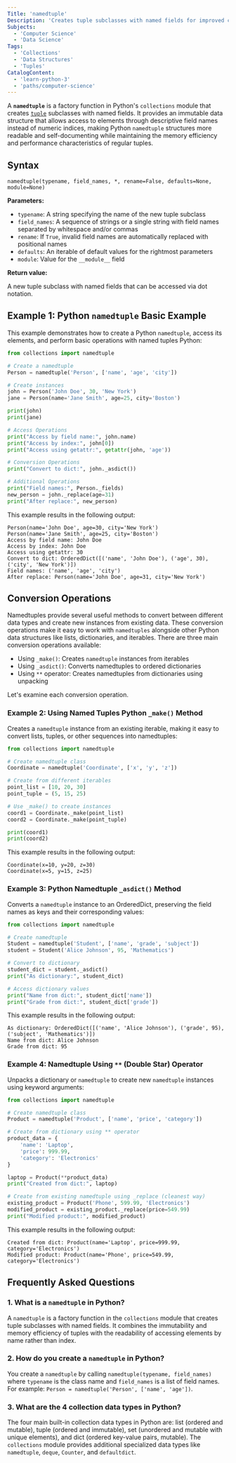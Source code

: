 ```yaml
---
Title: 'namedtuple'
Description: 'Creates tuple subclasses with named fields for improved code readability in Python namedtuple structures.'
Subjects:
  - 'Computer Science'
  - 'Data Science'
Tags:
  - 'Collections'
  - 'Data Structures'
  - 'Tuples'
CatalogContent:
  - 'learn-python-3'
  - 'paths/computer-science'
---
```


A **`namedtuple`** is a factory function in Python's `collections` module that creates [`tuple`](https://www.codecademy.com/resources/docs/python/tuples) subclasses with named fields. It provides an immutable data structure that allows access to elements through descriptive field names instead of numeric indices, making Python `namedtuple` structures more readable and self-documenting while maintaining the memory efficiency and performance characteristics of regular tuples.

## Syntax

```pseudo
namedtuple(typename, field_names, *, rename=False, defaults=None, module=None)
```

**Parameters:**

- `typename`: A string specifying the name of the new tuple subclass
- `field_names`: A sequence of strings or a single string with field names separated by whitespace and/or commas
- `rename`: If `True`, invalid field names are automatically replaced with positional names
- `defaults`: An iterable of default values for the rightmost parameters
- `module`: Value for the `__module__` field

**Return value:**

A new tuple subclass with named fields that can be accessed via dot notation.

## Example 1: Python `namedtuple` Basic Example

This example demonstrates how to create a Python `namedtuple`, access its elements, and perform basic operations with named tuples Python:

```py
from collections import namedtuple

# Create a namedtuple
Person = namedtuple('Person', ['name', 'age', 'city'])

# Create instances
john = Person('John Doe', 30, 'New York')
jane = Person(name='Jane Smith', age=25, city='Boston')

print(john)
print(jane)

# Access Operations
print("Access by field name:", john.name)
print("Access by index:", john[0])
print("Access using getattr:", getattr(john, 'age'))

# Conversion Operations
print("Convert to dict:", john._asdict())

# Additional Operations
print("Field names:", Person._fields)
new_person = john._replace(age=31)
print("After replace:", new_person)
```

This example results in the following output:

```shell
Person(name='John Doe', age=30, city='New York')
Person(name='Jane Smith', age=25, city='Boston')
Access by field name: John Doe
Access by index: John Doe
Access using getattr: 30
Convert to dict: OrderedDict([('name', 'John Doe'), ('age', 30), ('city', 'New York')])
Field names: ('name', 'age', 'city')
After replace: Person(name='John Doe', age=31, city='New York')
```

## Conversion Operations

Namedtuples provide several useful methods to convert between different data types and create new instances from existing data. These conversion operations make it easy to work with `namedtuples` alongside other Python data structures like lists, dictionaries, and iterables. There are three main conversion operations available:

- Using `_make()`: Creates `namedtuple` instances from iterables
- Using `_asdict()`: Converts namedtuples to ordered dictionaries
- Using `**` operator: Creates namedtuples from dictionaries using unpacking

Let's examine each conversion operation.

### Example 2: Using Named Tuples Python `_make()` Method

Creates a `namedtuple` instance from an existing iterable, making it easy to convert lists, tuples, or other sequences into namedtuples:

```py
from collections import namedtuple

# Create namedtuple class
Coordinate = namedtuple('Coordinate', ['x', 'y', 'z'])

# Create from different iterables
point_list = [10, 20, 30]
point_tuple = (5, 15, 25)

# Use _make() to create instances
coord1 = Coordinate._make(point_list)
coord2 = Coordinate._make(point_tuple)

print(coord1)
print(coord2)
```

This example results in the following output:

```shell
Coordinate(x=10, y=20, z=30)
Coordinate(x=5, y=15, z=25)
```

### Example 3: Python Namedtuple `_asdict()` Method

Converts a `namedtuple` instance to an OrderedDict, preserving the field names as keys and their corresponding values:

```py
from collections import namedtuple

# Create namedtuple
Student = namedtuple('Student', ['name', 'grade', 'subject'])
student = Student('Alice Johnson', 95, 'Mathematics')

# Convert to dictionary
student_dict = student._asdict()
print("As dictionary:", student_dict)

# Access dictionary values
print("Name from dict:", student_dict['name'])
print("Grade from dict:", student_dict['grade'])
```

This example results in the following output:

```shell
As dictionary: OrderedDict([('name', 'Alice Johnson'), ('grade', 95), ('subject', 'Mathematics')])
Name from dict: Alice Johnson
Grade from dict: 95
```

### Example 4: Namedtuple Using `**` (Double Star) Operator

Unpacks a dictionary or `namedtuple` to create new `namedtuple` instances using keyword arguments:

```py
from collections import namedtuple

# Create namedtuple class
Product = namedtuple('Product', ['name', 'price', 'category'])

# Create from dictionary using ** operator
product_data = {
    'name': 'Laptop',
    'price': 999.99,
    'category': 'Electronics'
}

laptop = Product(**product_data)
print("Created from dict:", laptop)

# Create from existing namedtuple using _replace (cleanest way)
existing_product = Product('Phone', 599.99, 'Electronics')
modified_product = existing_product._replace(price=549.99)
print("Modified product:", modified_product)
```

This example results in the following output:

```shell
Created from dict: Product(name='Laptop', price=999.99, category='Electronics')
Modified product: Product(name='Phone', price=549.99, category='Electronics')
```

## Frequently Asked Questions

### 1. What is a `namedtupl`e in Python?

A `namedtuple` is a factory function in the `collections` module that creates tuple subclasses with named fields. It combines the immutability and memory efficiency of tuples with the readability of accessing elements by name rather than index.

### 2. How do you create a `namedtuple` in Python?

You create a `namedtuple` by calling `namedtuple(typename, field_names)` where `typename` is the class name and `field_names` is a list of field names. For example: `Person = namedtuple('Person', ['name', 'age'])`.

### 3. What are the 4 collection data types in Python?

The four main built-in collection data types in Python are: list (ordered and mutable), tuple (ordered and immutable), set (unordered and mutable with unique elements), and dict (ordered key-value pairs, mutable). The `collections` module provides additional specialized data types like `namedtuple`, `deque`, `Counter`, and `defaultdict`.
